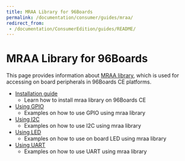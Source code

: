 ```yaml
---
title: MRAA Library for 96Boards
permalink: /documentation/consumer/guides/mraa/
redirect_from:
 - /documentation/ConsumerEdition/guides/README/
---
```

# MRAA Library for 96Boards

This page provides information about [MRAA library](https://github.com/intel-iot-devkit/mraa), which is used for accessing on board
peripherals in 96Boards CE platforms.

- [Installation guide](install/)
   - Learn how to install mraa library on 96Boards CE
- [Using GPIO](gpio/)
   - Examples on how to use GPIO using mraa library
- [Using I2C](i2c/)
   - Examples on how to use I2C using mraa library
- [Using LED](led/)
   - Examples on how to use on board LED using mraa library
- [Using UART](uart/)
   - Examples on how to use UART using mraa library
